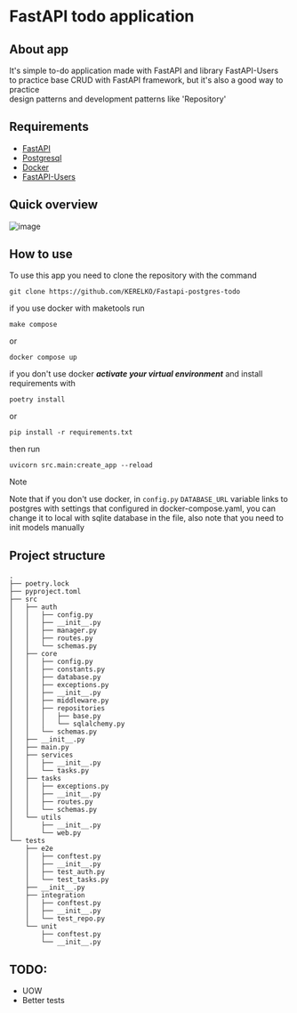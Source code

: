 # FastAPI todo application

## About app
It's simple to-do application made with FastAPI and library FastAPI-Users  
to practice base CRUD with FastAPI framework, but it's also a good way to practice  
design patterns and development patterns like 'Repository'  

## Requirements 
- [FastAPI](https://fastapi.tiangolo.com/)
- [Postgresql](https://www.postgresql.org/)
- [Docker](https://www.docker.com/)
- [FastAPI-Users](https://fastapi-users.github.io/fastapi-users/latest/)

## Quick overview
![image](https://github.com/KERELKO/Fastapi-postgres-todo/assets/89779202/928c32ec-23cb-4031-899c-8e94713cc0ee)
## How to use
To use this app you need to clone the repository with the command 
```
git clone https://github.com/KERELKO/Fastapi-postgres-todo
``` 
if you use docker with maketools run
```
make compose
```
or 
```
docker compose up
``` 
if you don't use docker ***activate your virtual environment*** 
and install requirements with 
```
poetry install
```
or 
```
pip install -r requirements.txt
```
then run
```
uvicorn src.main:create_app --reload
```
> [!NOTE]
> Note that if you don't use docker, in ```config.py``` ```DATABASE_URL``` variable links to postgres with settings that configured in docker-compose.yaml,
> you can change it to local with sqlite database in the file,
>  also note that you need to init models manually 
## Project structure
```
.
├── poetry.lock
├── pyproject.toml
├── src
│   ├── auth
│   │   ├── config.py
│   │   ├── __init__.py
│   │   ├── manager.py
│   │   ├── routes.py
│   │   └── schemas.py
│   ├── core
│   │   ├── config.py
│   │   ├── constants.py
│   │   ├── database.py
│   │   ├── exceptions.py
│   │   ├── __init__.py
│   │   ├── middleware.py
│   │   ├── repositories
│   │   │   ├── base.py
│   │   │   └── sqlalchemy.py
│   │   └── schemas.py
│   ├── __init__.py
│   ├── main.py
│   ├── services
│   │   ├── __init__.py
│   │   └── tasks.py
│   ├── tasks
│   │   ├── exceptions.py
│   │   ├── __init__.py
│   │   ├── routes.py
│   │   └── schemas.py
│   └── utils
│       ├── __init__.py
│       └── web.py
└── tests
    ├── e2e
    │   ├── conftest.py
    │   ├── __init__.py
    │   ├── test_auth.py
    │   └── test_tasks.py
    ├── __init__.py
    ├── integration
    │   ├── conftest.py
    │   ├── __init__.py
    │   └── test_repo.py
    └── unit
        ├── conftest.py
        └── __init__.py
```


## TODO:
- UOW
- Better tests
